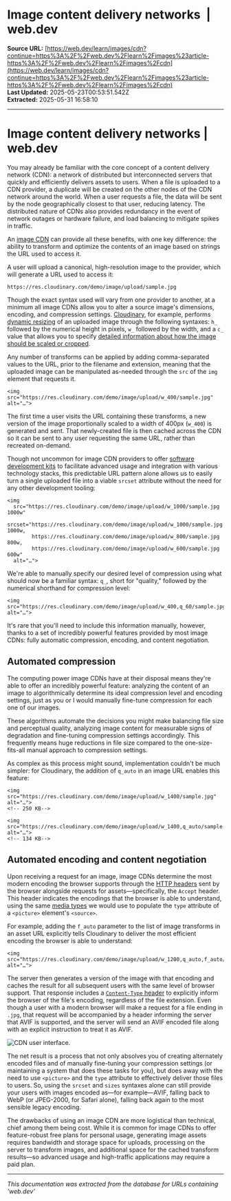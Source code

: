 # Image content delivery networks  |  web.dev

**Source URL:** [https://web.dev/learn/images/cdn?continue=https%3A%2F%2Fweb.dev%2Flearn%2Fimages%23article-https%3A%2F%2Fweb.dev%2Flearn%2Fimages%2Fcdn](https://web.dev/learn/images/cdn?continue=https%3A%2F%2Fweb.dev%2Flearn%2Fimages%23article-https%3A%2F%2Fweb.dev%2Flearn%2Fimages%2Fcdn)  
**Last Updated:** 2025-05-23T00:53:51.542Z  
**Extracted:** 2025-05-31 16:58:10

---

# Image content delivery networks | web.dev

You may already be familiar with the core concept of a content delivery network (CDN): a network of distributed but interconnected servers that quickly and efficiently delivers assets to users. When a file is uploaded to a CDN provider, a duplicate will be created on the other nodes of the CDN network around the world. When a user requests a file, the data will be sent by the node geographically closest to that user, reducing latency. The distributed nature of CDNs also provides redundancy in the event of network outages or hardware failure, and load balancing to mitigate spikes in traffic.

An [image CDN](https://web.dev/articles/image-cdns) can provide all these benefits, with one key difference: the ability to transform and optimize the contents of an image based on strings the URL used to access it.

A user will upload a canonical, high-resolution image to the provider, which will generate a URL used to access it:

```
https://res.cloudinary.com/demo/image/upload/sample.jpg
```

Though the exact syntax used will vary from one provider to another, at a minimum all image CDNs allow you to alter a source image's dimensions, encoding, and compression settings. [Cloudinary](https://cloudinary.com/), for example, performs [dynamic resizing](https://cloudinary.com/documentation/resizing_and_cropping#setting_the_resize_dimensions) of an uploaded image through the following syntaxes: `h_` followed by the numerical height in pixels, `w_` followed by the width, and a `c_` value that allows you to specify [detailed information about how the image should be scaled or cropped](https://cloudinary.com/documentation/resizing_and_cropping#crop).

Any number of transforms can be applied by adding comma-separated values to the URL, prior to the filename and extension, meaning that the uploaded image can be manipulated as-needed through the `src` of the `img` element that requests it.

```
<img src="https://res.cloudinary.com/demo/image/upload/w_400/sample.jpg" alt="…">
```

The first time a user visits the URL containing these transforms, a new version of the image proportionally scaled to a width of 400px (`w_400`) is generated and sent. That newly-created file is then cached across the CDN so it can be sent to any user requesting the same URL, rather than recreated on-demand.

Though not uncommon for image CDN providers to offer [software development kits](https://cloudinary.com/documentation/cloudinary_sdks) to facilitate advanced usage and integration with various technology stacks, this predictable URL pattern alone allows us to easily turn a single uploaded file into a viable `srcset` attribute without the need for any other development tooling:

```
<img
  src="https://res.cloudinary.com/demo/image/upload/w_1000/sample.jpg 1000w"
  srcset="https://res.cloudinary.com/demo/image/upload/w_1000/sample.jpg 1000w,
        https://res.cloudinary.com/demo/image/upload/w_800/sample.jpg 800w,
        https://res.cloudinary.com/demo/image/upload/w_600/sample.jpg 600w"
  alt="…">
```

We're able to manually specify our desired level of compression using what should now be a familiar syntax: `q_`, short for "quality," followed by the numerical shorthand for compression level:

```
<img src="https://res.cloudinary.com/demo/image/upload/w_400,q_60/sample.jpg"  alt="…">
```

It's rare that you'll need to include this information manually, however, thanks to a set of incredibly powerful features provided by most image CDNs: fully automatic compression, encoding, and content negotiation.

## Automated compression

The computing power image CDNs have at their disposal means they're able to offer an incredibly powerful feature: analyzing the content of an image to algorithmically determine its ideal compression level and encoding settings, just as you or I would manually fine-tune compression for each one of our images.

These algorithms automate the decisions you might make balancing file size and perceptual quality, analyzing image content for measurable signs of degradation and fine-tuning compression settings accordingly. This frequently means huge reductions in file size compared to the one-size-fits-all manual approach to compression settings.

As complex as this process might sound, implementation couldn't be much simpler: for Cloudinary, the addition of `q_auto` in an image URL enables this feature:

```
<img src="https://res.cloudinary.com/demo/image/upload/w_1400/sample.jpg" alt="…">
<!-- 250 KB-->

<img src="https://res.cloudinary.com/demo/image/upload/w_1400,q_auto/sample.jpg" alt="…">
<!-- 134 KB-->
```

## Automated encoding and content negotiation

Upon receiving a request for an image, image CDNs determine the most modern encoding the browser supports through the [HTTP headers](https://developer.mozilla.org/docs/Web/HTTP/Headers) sent by the browser alongside requests for assets—specifically, the `Accept` header. This header indicates the encodings that the browser is able to understand, using the same [media types](https://developer.mozilla.org/docs/Web/HTTP/Basics_of_HTTP/MIME_types) we would use to populate the `type` attribute of a `<picture>` element's `<source>`.

For example, adding the `f_auto` parameter to the list of image transforms in an asset URL explicitly tells Cloudinary to deliver the most efficient encoding the browser is able to understand:

```
<img src="https://res.cloudinary.com/demo/image/upload/w_1200,q_auto,f_auto/sample.jpg" alt="…">
```

The server then generates a version of the image with that encoding and caches the result for all subsequent users with the same level of browser support. That response includes a [`Content-Type` header](https://developer.mozilla.org/docs/Web/HTTP/Headers/Content-Type) to explicitly inform the browser of the file's encoding, regardless of the file extension. Even though a user with a modern browser will make a request for a file ending in `.jpg`, that request will be accompanied by a header informing the server that AVIF is supported, and the server will send an AVIF encoded file along with an explicit instruction to treat it as AVIF.

![CDN user interface.](https://web.dev/static/learn/images/cdn/image/cdn-user-interface-7baff89eee95.png)

The net result is a process that not only absolves you of creating alternately encoded files and of manually fine-tuning your compression settings (or maintaining a system that does these tasks for you), but does away with the need to use `<picture>` and the `type` attribute to effectively deliver those files to users. So, using the `srcset` and `sizes` syntaxes alone can still provide your users with images encoded as—for example—AVIF, falling back to WebP (or JPEG-2000, for Safari alone), falling back again to the most sensible legacy encoding.

The drawbacks of using an image CDN are more logistical than technical, chief among them being cost. While it is common for image CDNs to offer feature-robust free plans for personal usage, generating image assets requires bandwidth and storage space for uploads, processing on the server to transform images, and additional space for the cached transform results—so advanced usage and high-traffic applications may require a paid plan.

---

*This documentation was extracted from the database for URLs containing 'web.dev'*
